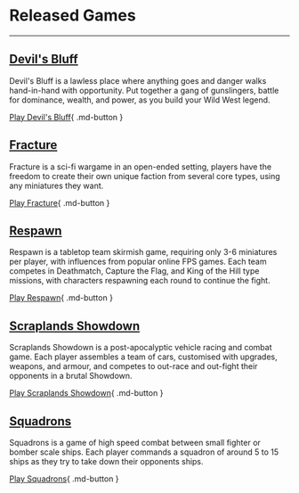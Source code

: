 # Released Games

---

## [Devil's Bluff](devils-bluff/introduction.md)

Devil's Bluff is a lawless place where anything goes and danger walks hand-in-hand with opportunity. Put together a gang of gunslingers, battle for dominance, wealth, and power, as you build your Wild West legend.

[Play Devil's Bluff](devils-bluff/introduction.md){ .md-button }

## [Fracture](fracture/introduction.md)

Fracture is a sci-fi wargame in an open-ended setting, players have the freedom to create their own unique faction from several core types, using any miniatures they want.

[Play Fracture](fracture/introduction.md){ .md-button }

## [Respawn](respawn/introduction.md)

Respawn is a tabletop team skirmish game, requiring only 3-6 miniatures per player, with influences from popular online FPS games. Each team competes in Deathmatch, Capture the Flag, and King of the Hill type missions, with characters respawning each round to continue the fight.

[Play Respawn](respawn/introduction.md){ .md-button }

## [Scraplands Showdown](scraplands/introduction.md)

Scraplands Showdown is a post-apocalyptic vehicle racing and combat game. Each player assembles a team of cars, customised with upgrades, weapons, and armour, and competes to out-race and out-fight their opponents in a brutal Showdown.

[Play Scraplands Showdown](scraplands/introduction.md){ .md-button }

## [Squadrons](squadrons/introduction.md)

Squadrons is a game of high speed combat between small fighter or bomber scale ships. Each player commands a squadron of around 5 to 15 ships as they try to take down their opponents ships.

[Play Squadrons](squadrons/introduction.md){ .md-button }